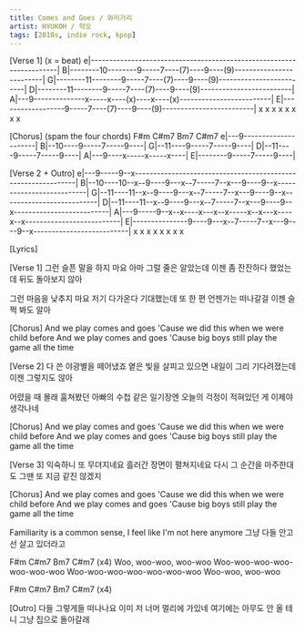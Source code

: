 ```yaml
---
title: Comes and Goes / 와리가리
artist: HYUKOH / 혁오
tags: [2010s, indie rock, kpop]
---
```


[Verse 1] (x = beat)
e|---------------------------------------------------------------------|
B|--------10--------9-----7----(7)----9----(9)-------------------------|
G|--------11--------9-----7----(7)----9----(9)-------------------------|
D|--------11--------9-----7----(7)----9----(9)-------------------------|
A|---9--------------x-----x----(x)----x----(x)-------------------------|
E|------------------9-----7----(7)----9----(9)-------------------------|
     x     x     x     x     x     x     x     x
 
[Chorus] (spam the four chords)
 F#m   C#m7  Bm7   C#m7
e|---9---------------------|
B|--10----9-----7-----9----|
G|--11----9-----7-----9----|
D|--11----9-----7-----9----|
A|---9----x-----x-----x----|
E|--------9-----7-----9----|
 
[Verse 2 + Outro]
e|---9-----9--x--------------------------------------------------------------|
B|--10----10--x--9----9---x--7-----7--x---9----9--x--------------------------|
G|--11----11--x--9----9---x--7-----7--x---9----9--x--------------------------|
D|--11----11--x--9----9---x--7-----7--x---9----9--x--------------------------|
A|---9-----9--x--x----x---x--x-----x--x---x----x--x--------------------------|
E|---------------9----9---x--7-----7--x---9----9--x--------------------------|
        x     x     x     x     x     x     x     x
 
[Lyrics]
 
[Verse 1]
그런 슬픈 말을 하지 마요
아마 그럴 줄은 알았는데
이젠 좀 잔잔하다 했었는데
뒤도 돌아보지 않아
 
그런 마음을 낮추지 마요
저기 다가온다 기대했는데
또 한 편 언젠가는 떠나갈걸
이젠 슬쩍 봐도 알아
 
[Chorus]
And we play comes and goes
'Cause we did this when we were child before
And we play comes and goes
'Cause big boys still play the game all the time
 
[Verse 2]
다 쓴 야광별을 떼어냈죠
옅은 빛을 살피고 있으면
내일이 그리 기다려졌는데
이젠 그렇지도 않아
 
어렸을 때 몰래 훔쳐봤던
아빠의 수첩 같은 일기장엔
오늘의 걱정이 적혀있던 게
이제야 생각나네
 
[Chorus]
And we play comes and goes
'Cause we did this when we were child before
And we play comes and goes
'Cause big boys still play the game all the time
 
[Verse 3]
익숙하니 또 무뎌지네요
흘러간 장면이 펼쳐지네요
다시 그 순간을 마주한대도
그땐 또 지금 같진 않겠지
 
[Chorus]
And we play comes and goes
'Cause we did this when we were child before
And we play comes and goes
'Cause big boys still play the game all the time
 
Familiarity is a common sense, I feel like I'm not here anymore
그냥 다들 안고선 살고 있더라고
 
 
F#m   C#m7  Bm7   C#m7 (x4)
Woo, woo-woo, woo-woo
Woo-woo-woo-woo-woo-woo-woo
Woo-woo-woo-woo-woo-woo-woo
Woo-woo, woo-woo
 
F#m   C#m7  Bm7   C#m7 (x4)
 
[Outro]
다들 그렇게들 떠나나요
이미 저 너머 멀리에 가있네
여기에는 아무도 안 올 테니
그냥 집으로 돌아갈래